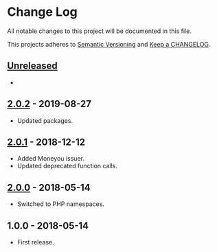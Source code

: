 # Change Log

All notable changes to this project will be documented in this file.

This projects adheres to [Semantic Versioning](http://semver.org/) and [Keep a CHANGELOG](http://keepachangelog.com/).

## [Unreleased][unreleased]
-

## [2.0.2] - 2019-08-27
- Updated packages.

## [2.0.1] - 2018-12-12
- Added Moneyou issuer.
- Updated deprecated function calls.

## [2.0.0] - 2018-05-14
- Switched to PHP namespaces.

## 1.0.0 - 2018-05-14
- First release.

[unreleased]: https://github.com/wp-pay-gateways/nocks/compare/2.0.2...HEAD
[2.0.2]: https://github.com/wp-pay-gateways/nocks/compare/2.0.1...2.0.2
[2.0.1]: https://github.com/wp-pay-gateways/nocks/compare/2.0.0...2.0.1
[2.0.0]: https://github.com/wp-pay-gateways/nocks/compare/1.0.0...2.0.0
